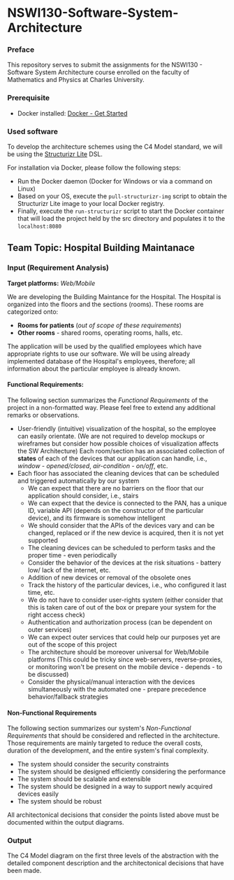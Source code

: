 # NSWI130-Software-System-Architecture


### Preface

This repository serves to submit the assignments for the NSWI130 - Software System Architecture course enrolled on the faculty of Mathematics and Physics at Charles University.

### Prerequisite
- Docker installed: [Docker - Get Started](https://www.docker.com/get-started)

### Used software

To develop the architecture schemes using the C4 Model standard, we will be using the [Structurizr Lite](https://structurizr.com/help/lite) DSL.

For installation via Docker, please follow the following steps:

- Run the Docker daemon (Docker for Windows or via a command on Linux)
- Based on your OS, execute the `pull-structurizr-img` script to obtain the Structurizr Lite image to your local Docker registry.
- Finally, execute the `run-structurizr` script to start the Docker container that will load the project held by the src directory and populates it to the `localhost:8080`

## Team Topic: **Hospital Building Maintanace**

### Input (Requirement Analysis)

**Target platforms:** *Web/Mobile*

We are developing the Building Maintance for the Hospital. The Hospital is organized into the floors and the sections (rooms). These rooms are categorized onto:
- **Rooms for patients** (*out of scope of these requirements*)
- **Other rooms** - shared rooms, operating rooms, halls, etc. 

The application will be used by the qualified employees which have appropriate rights to use our software. We will be using already implemented database of the Hospital's employees, therefore; all information about the particular employee is already known.

#### Functional Requirements:

The following section summarizes the *Functional Requirements* of the project in a non-formatted way. Please feel free to extend any additional remarks or observations. 

- User-friendly (intuitive) visualization of the hospital, so the employee can easily orientate. (We are not required to develop mockups or wireframes but consider how possible choices of visualization affects the SW Architecture)
Each room/section has an associated collection of **states** of each of the devices that our application can handle, i.e., *window - opened/closed*, *air-condition - on/off*, etc.
-  Each floor has associated the cleaning devices that can be scheduled and triggered automatically by our system
   -  We can expect that there are no barriers on the floor that our application should consider, i.e., stairs 
   -  We can expect that the device is connected to the PAN, has a unique ID, variable API (depends on the constructor of the particular device), and its firmware is somehow intelligent
   -  We should consider that the APIs of the devices vary and can be changed, replaced or if the new device is acquired, then it is not yet supported
   -  The cleaning devices can be scheduled to perform tasks and the proper time - even periodically
   -  Consider the behavior of the devices at the risk situations - battery low/ lack of the internet, etc.
   -  Addition of new devices or removal of the obsolete ones
   -  Track the history of the particular devices, i.e., who configured it last time, etc.
   -  We do not have to consider user-rights system (either consider that this is taken care of out of the box or prepare your system for the right access check)
   -  Authentication and authorization process (can be dependent on outer services)
   -  We can expect outer services that could help our purposes yet are out of the scope of this project
   -  The architecture should be moreover universal for Web/Mobile platforms (This could be tricky since web-servers, reverse-proxies, or monitoring won't be present on the mobile device - depends - to be discussed)
   -  Consider the physical/manual interaction with the devices simultaneously with the automated one - prepare precedence behavior/fallback strategies
  

#### Non-Functional Requirements

The following section summarizes our system's *Non-Functional Requirements* that should be considered and reflected in the architecture. Those requirements are mainly targeted to reduce the overall costs, duration of the development, and the entire system's final complexity.

- The system should consider the security constraints
- The system should be designed efficiently considering the performance
- The system should be scalable and extensible
- The system should be designed in a way to support newly acquired devices easily
- The system should be robust

All architectonical decisions that consider the points listed above must be documented within the output diagrams.

### Output

The C4 Model diagram on the first three levels of the abstraction with the detailed component description and the architectonical decisions that have been made.